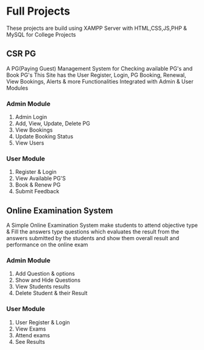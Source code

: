 # Full Projects
These projects are build using XAMPP Server with HTML,CSS,JS,PHP & MySQL for College Projects

## CSR PG
A PG(Paying Guest) Management System for Checking available PG's and Book PG's
This Site has the User Register, Login, PG Booking, Renewal, View Bookings, Alerts & more Functionalities
Integrated with Admin & User Modules 

### Admin Module
1. Admin Login
2. Add, View, Update, Delete PG
3. View Bookings
4. Update Booking Status
5. View Users

### User Module
1. Register & Login
2. View Available PG'S
3. Book & Renew PG
4. Submit Feedback


## Online Examination System
A Simple Online Examination System make students to attend objective type & Fill the answers type questions which evaluates the result from the answers submitted by the students and show them overall result and performance on the online exam

### Admin Module
1. Add Question & options
2. Show and Hide Questions
3. View Students results
4. Delete Student & their Result

### User Module
1. User Register & Login
2. View Exams
3. Attend exams 
4. See Results
